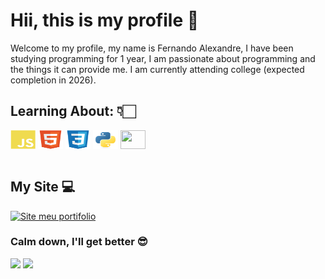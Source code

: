 # Hii, this is my profile 👋

Welcome to my profile, my name is Fernando Alexandre, I have been studying programming for 1 year, I am passionate about programming and the things it can provide me.
I am currently attending college (expected completion in 2026).

<h2> Learning About: 👇🏻 </h2>
<div style="display: inline_block">
  <img align="center" height="30" width="40" src="https://raw.githubusercontent.com/devicons/devicon/master/icons/javascript/javascript-plain.svg">
  <img align="center" height="30" width="40" src="https://raw.githubusercontent.com/devicons/devicon/master/icons/html5/html5-original.svg">
  <img align="center" height="30" width="40" src="https://raw.githubusercontent.com/devicons/devicon/master/icons/css3/css3-original.svg">
  <img align="center" height="30" width="40" src="https://raw.githubusercontent.com/devicons/devicon/master/icons/python/python-original.svg">
  <img align="center" height="30" width="40" src="https://cdn.jsdelivr.net/gh/devicons/devicon@latest/icons/nodejs/nodejs-original-wordmark.svg">
</div>

<br>

<h2 class="button-title" > My Site 💻</h2>
<a href="https://fernandoxandre.github.io/Portifolio/" target='_blank'>
        <img 
            target='_blank'
            alt="Site meu portifolio" 
            title="Portifolio" 
            src="https://custom-icon-badges.demolab.com/badge/-Portifolio-f00?style=for-the-badge&logoColor=white&logo=repo"
        />
    </a>

<br>

<h3> Calm down, I'll get better 😎 </h3>
<p>
<img height="200" src="https://github-readme-stats.vercel.app/api?username=FernandoXandre&show_icons=true&theme=tokyonight&includes_all_commits=true"/>
<img height="200" src="https://github-readme-stats.vercel.app/api/top-langs/?username=FernandoXandre&layout=donut&theme=tokyonight"/>
</p>
